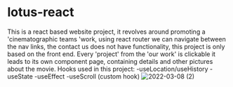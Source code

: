 # lotus-react
This is a react based website project, it revolves around promoting a 'cinematographic teams 'work, using react router we can navigate between the nav links, the contact us does not have functionality, this project is only based on the front end. Every 'project' from the 'our work' is clickable it leads to its own component page, containing details and other pictures about the movie.
Hooks used in this project: 
    -useLocation/useHistory
    -useState
    -useEffect
    -useScroll (custom hook)
    ![2022-03-08 (2)](https://user-images.githubusercontent.com/71931876/157215838-70650445-661d-4a40-be10-b84c18cec632.png)
